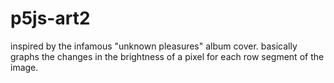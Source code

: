 # p5js-art2
inspired by the infamous "unknown pleasures" album cover. basically graphs the changes in the brightness of a pixel for each row segment of the image.


